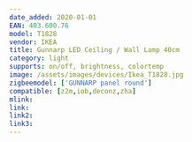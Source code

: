 ```yaml
---
date_added: 2020-01-01
EAN: 403.600.76
model: T1828 
vendor: IKEA
title: Gunnarp LED Ceiling / Wall Lamp 40cm
category: light
supports: on/off, brightness, colortemp
image: /assets/images/devices/Ikea_T1828.jpg
zigbeemodel: ['GUNNARP panel round']
compatible: [z2m,iob,deconz,zha]
mlink: 
link: 
link2: 
link3: 
---
```


